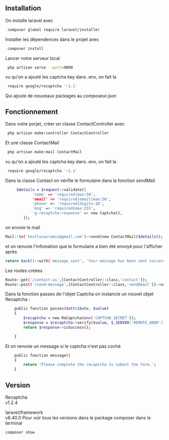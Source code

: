 ## Installation

On installe laravel avec
```bash
 composer global require laravel/installer
```
Installer les dépendences dans le projet avec
```bash
 composer install
```
Lancer notre serveur local
```bash
 php artisan serve --port=9000
```
vu qu'on a ajouté les captcha key dans .env, on fait la
```bash
 require google/recaptcha '~1.1'
```
Qui ajoute de nouveaux packages au composeur.json

## Fonctionnement
Dans votre porjet, créer un classe ContactController avec
```bash
 php artisan make:controller ContactController
```
Et une classe ContactMail
```bash
 php artisan make:mail ContactMail
```
vu qu'on a ajouté les captcha key dans .env, on fait la
```bash
 require google/recaptcha '~1.1'
```
Dans la classe Contact on vérifie le formulaire dans la fonction sendMail
```bash
     $details = $request->validate([
            'name' => 'required|max:50',
            'email' => 'required|email|max:50',
            'phone' => 'required|digits:10',
            'msg' => 'required|max:255',
            'g-recaptcha-response' => new Captcha(),
        ]);
```
on envoie le mail

```bash
Mail::to('testlucasramis@gmail.com')->send(new ContactMail($details));
```
et on renvoie l'infomation que le formulaire a bien été envoyé pour l'afficher après
```bash
return back()->with('message_sent', 'Your message has been sent successfully !');
```
Les routes créées
```bash
Route::get('/contact-us',[ContactController::class,'contact']);
Route::post('/send-message',[ContactController::class,'sendEmail'])->name('contact.send');
```

Dans la fonction passes de l'objet Captcha on instancie un nouvel objet Recaptcha :

```bash
    public function passes($attribute, $value)
    {
        $recaptcha = new ReCaptcha(env('CAPTCHA_SECRET'));
        $response = $recaptcha->verify($value, $_SERVER['REMOTE_ADDR']);
        return $response->isSuccess();

    }
```
Et on renvoie un message si le captcha n'est pas coché
```bash
    public function message()
    {
        return 'Please complete the recaptcha to submit the form.';
    }
```

## Version
Recaptcha<br>v1.2.4

laravel/framework<br>v8.40.0
Pour voir tous les versions dans le package composer dans le terminal
```bash
composer show
```
